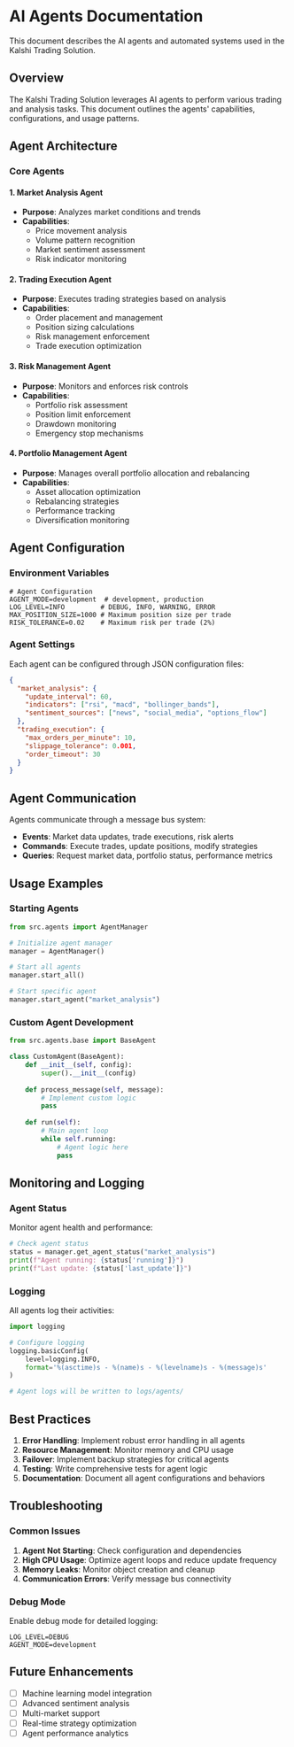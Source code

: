 # AI Agents Documentation

This document describes the AI agents and automated systems used in the Kalshi Trading Solution.

## Overview

The Kalshi Trading Solution leverages AI agents to perform various trading and analysis tasks. This document outlines the agents' capabilities, configurations, and usage patterns.

## Agent Architecture

### Core Agents

#### 1. Market Analysis Agent
- **Purpose**: Analyzes market conditions and trends
- **Capabilities**:
  - Price movement analysis
  - Volume pattern recognition
  - Market sentiment assessment
  - Risk indicator monitoring

#### 2. Trading Execution Agent
- **Purpose**: Executes trading strategies based on analysis
- **Capabilities**:
  - Order placement and management
  - Position sizing calculations
  - Risk management enforcement
  - Trade execution optimization

#### 3. Risk Management Agent
- **Purpose**: Monitors and enforces risk controls
- **Capabilities**:
  - Portfolio risk assessment
  - Position limit enforcement
  - Drawdown monitoring
  - Emergency stop mechanisms

#### 4. Portfolio Management Agent
- **Purpose**: Manages overall portfolio allocation and rebalancing
- **Capabilities**:
  - Asset allocation optimization
  - Rebalancing strategies
  - Performance tracking
  - Diversification monitoring

## Agent Configuration

### Environment Variables

```env
# Agent Configuration
AGENT_MODE=development  # development, production
LOG_LEVEL=INFO         # DEBUG, INFO, WARNING, ERROR
MAX_POSITION_SIZE=1000 # Maximum position size per trade
RISK_TOLERANCE=0.02    # Maximum risk per trade (2%)
```

### Agent Settings

Each agent can be configured through JSON configuration files:

```json
{
  "market_analysis": {
    "update_interval": 60,
    "indicators": ["rsi", "macd", "bollinger_bands"],
    "sentiment_sources": ["news", "social_media", "options_flow"]
  },
  "trading_execution": {
    "max_orders_per_minute": 10,
    "slippage_tolerance": 0.001,
    "order_timeout": 30
  }
}
```

## Agent Communication

Agents communicate through a message bus system:

- **Events**: Market data updates, trade executions, risk alerts
- **Commands**: Execute trades, update positions, modify strategies
- **Queries**: Request market data, portfolio status, performance metrics

## Usage Examples

### Starting Agents

```python
from src.agents import AgentManager

# Initialize agent manager
manager = AgentManager()

# Start all agents
manager.start_all()

# Start specific agent
manager.start_agent("market_analysis")
```

### Custom Agent Development

```python
from src.agents.base import BaseAgent

class CustomAgent(BaseAgent):
    def __init__(self, config):
        super().__init__(config)
    
    def process_message(self, message):
        # Implement custom logic
        pass
    
    def run(self):
        # Main agent loop
        while self.running:
            # Agent logic here
            pass
```

## Monitoring and Logging

### Agent Status

Monitor agent health and performance:

```python
# Check agent status
status = manager.get_agent_status("market_analysis")
print(f"Agent running: {status['running']}")
print(f"Last update: {status['last_update']}")
```

### Logging

All agents log their activities:

```python
import logging

# Configure logging
logging.basicConfig(
    level=logging.INFO,
    format='%(asctime)s - %(name)s - %(levelname)s - %(message)s'
)

# Agent logs will be written to logs/agents/
```

## Best Practices

1. **Error Handling**: Implement robust error handling in all agents
2. **Resource Management**: Monitor memory and CPU usage
3. **Failover**: Implement backup strategies for critical agents
4. **Testing**: Write comprehensive tests for agent logic
5. **Documentation**: Document all agent configurations and behaviors

## Troubleshooting

### Common Issues

1. **Agent Not Starting**: Check configuration and dependencies
2. **High CPU Usage**: Optimize agent loops and reduce update frequency
3. **Memory Leaks**: Monitor object creation and cleanup
4. **Communication Errors**: Verify message bus connectivity

### Debug Mode

Enable debug mode for detailed logging:

```env
LOG_LEVEL=DEBUG
AGENT_MODE=development
```

## Future Enhancements

- [ ] Machine learning model integration
- [ ] Advanced sentiment analysis
- [ ] Multi-market support
- [ ] Real-time strategy optimization
- [ ] Agent performance analytics
